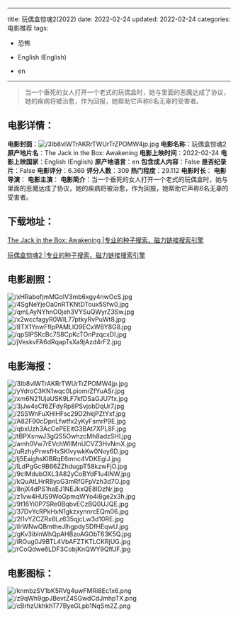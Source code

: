 
---
title: 玩偶盒惊魂2(2022)
date: 2022-02-24
updated: 2022-02-24
categories: 电影推荐
tags:
- 恐怖

- English (English)
- en
---


> 当一个垂死的女人打开一个老式的玩偶盒时，她与里面的恶魔达成了协议，她的疾病将被治愈，作为回报，她帮助它声称6名无辜的受害者。

## **电影详情**：

**电影封面**：<img src="https://image.tmdb.org/t/p/w200/3Ib8vlWTrAKRrTWUrTrZPOMW4jp.jpg" alt="/3Ib8vlWTrAKRrTWUrTrZPOMW4jp.jpg" title="/3Ib8vlWTrAKRrTWUrTrZPOMW4jp.jpg">
**电影名称**：玩偶盒惊魂2
**原产地片名**：The Jack in the Box: Awakening
**电影上映时间**：2022-02-24
**电影上映国家**：English (English)
**原产地语言**：en
**包含成人内容**：False
**是否纪录片**：False
**电影评分**：6.369
**评分人数**：309
**热门程度**：29.112
**电影时长**：
**电影导演**：
**电影主演**：
**电影简介**：当一个垂死的女人打开一个老式的玩偶盒时，她与里面的恶魔达成了协议，她的疾病将被治愈，作为回报，她帮助它声称6名无辜的受害者。

## **下载地址**：
[The Jack in the Box: Awakening |专业的种子搜索、磁力链接搜索引擎](https://movie.amd794.com:2083/?search=The%20Jack%20in%20the%20Box%3A%20Awakening&ordering=&mode=match_phrase&page_size=10&page=1)

[玩偶盒惊魂2 |专业的种子搜索、磁力链接搜索引擎](https://movie.amd794.com:2083/?search=%E7%8E%A9%E5%81%B6%E7%9B%92%E6%83%8A%E9%AD%822&ordering=&mode=match_phrase&page_size=10&page=1)
 

## **电影剧照**：
<img src="https://image.tmdb.org/t/p/original/xHRabofjmMGoIV3mb6xgy4nwOcS.jpg" alt="/xHRabofjmMGoIV3mb6xgy4nwOcS.jpg" title="/xHRabofjmMGoIV3mb6xgy4nwOcS.jpg"><img src="https://image.tmdb.org/t/p/original/4SgNeYjeOa0nRTKNtDToux5Sfw0.jpg" alt="/4SgNeYjeOa0nRTKNtDToux5Sfw0.jpg" title="/4SgNeYjeOa0nRTKNtDToux5Sfw0.jpg"><img src="https://image.tmdb.org/t/p/original/qmLAyNYhnO0jeh3VYSuQWyrZ3Sw.jpg" alt="/qmLAyNYhnO0jeh3VYSuQWyrZ3Sw.jpg" title="/qmLAyNYhnO0jeh3VYSuQWyrZ3Sw.jpg"><img src="https://image.tmdb.org/t/p/original/x2wccfagyR0WlL77ptkyRvPuWt8.jpg" alt="/x2wccfagyR0WlL77ptkyRvPuWt8.jpg" title="/x2wccfagyR0WlL77ptkyRvPuWt8.jpg"><img src="https://image.tmdb.org/t/p/original/8TX1YnwFflpPAMLIO9ECxW8Y8G8.jpg" alt="/8TX1YnwFflpPAMLIO9ECxW8Y8G8.jpg" title="/8TX1YnwFflpPAMLIO9ECxW8Y8G8.jpg"><img src="https://image.tmdb.org/t/p/original/qpSlPSKcBc7S8CpKcTOnPzqcxDI.jpg" alt="/qpSlPSKcBc7S8CpKcTOnPzqcxDI.jpg" title="/qpSlPSKcBc7S8CpKcTOnPzqcxDI.jpg"><img src="https://image.tmdb.org/t/p/original/jVeskvFA6dRqapTsXa9jAzd4rF2.jpg" alt="/jVeskvFA6dRqapTsXa9jAzd4rF2.jpg" title="/jVeskvFA6dRqapTsXa9jAzd4rF2.jpg">

## **电影海报**：
<img src="https://image.tmdb.org/t/p/original/3Ib8vlWTrAKRrTWUrTrZPOMW4jp.jpg" alt="/3Ib8vlWTrAKRrTWUrTrZPOMW4jp.jpg" title="/3Ib8vlWTrAKRrTWUrTrZPOMW4jp.jpg"><img src="https://image.tmdb.org/t/p/original/yYdroC3KN1wqc0LpiomrZfYuASr.jpg" alt="/yYdroC3KN1wqc0LpiomrZfYuASr.jpg" title="/yYdroC3KN1wqc0LpiomrZfYuASr.jpg"><img src="https://image.tmdb.org/t/p/original/xm6N21UjaUSK9LF7kfDSaGJU7fx.jpg" alt="/xm6N21UjaUSK9LF7kfDSaGJU7fx.jpg" title="/xm6N21UjaUSK9LF7kfDSaGJU7fx.jpg"><img src="https://image.tmdb.org/t/p/original/3jJw4sCf6ZFdyRp8PSvjobDqUr7.jpg" alt="/3jJw4sCf6ZFdyRp8PSvjobDqUr7.jpg" title="/3jJw4sCf6ZFdyRp8PSvjobDqUr7.jpg"><img src="https://image.tmdb.org/t/p/original/2SSWnFuXHlHFsc29D2hkjPZtYxf.jpg" alt="/2SSWnFuXHlHFsc29D2hkjPZtYxf.jpg" title="/2SSWnFuXHlHFsc29D2hkjPZtYxf.jpg"><img src="https://image.tmdb.org/t/p/original/A82F90cDpnLfwtfx2yKyFsmrP9E.jpg" alt="/A82F90cDpnLfwtfx2yKyFsmrP9E.jpg" title="/A82F90cDpnLfwtfx2yKyFsmrP9E.jpg"><img src="https://image.tmdb.org/t/p/original/qbxUzh3AcCePEEitG3BAt7XPL8F.jpg" alt="/qbxUzh3AcCePEEitG3BAt7XPL8F.jpg" title="/qbxUzh3AcCePEEitG3BAt7XPL8F.jpg"><img src="https://image.tmdb.org/t/p/original/tBPXsnwJ3gQS5OwhzcMh8adzSHl.jpg" alt="/tBPXsnwJ3gQS5OwhzcMh8adzSHl.jpg" title="/tBPXsnwJ3gQS5OwhzcMh8adzSHl.jpg"><img src="https://image.tmdb.org/t/p/original/amh0Vw7rEVchWlIMnUCVZ3HvNmX.jpg" alt="/amh0Vw7rEVchWlIMnUCVZ3HvNmX.jpg" title="/amh0Vw7rEVchWlIMnUCVZ3HvNmX.jpg"><img src="https://image.tmdb.org/t/p/original/uRzhyPrwsfHxSKIvywkKw0Noy6D.jpg" alt="/uRzhyPrwsfHxSKIvywkKw0Noy6D.jpg" title="/uRzhyPrwsfHxSKIvywkKw0Noy6D.jpg"><img src="https://image.tmdb.org/t/p/original/lj5EaighsKIBRqE6mnc4VDKEgiJ.jpg" alt="/lj5EaighsKIBRqE6mnc4VDKEgiJ.jpg" title="/lj5EaighsKIBRqE6mnc4VDKEgiJ.jpg"><img src="https://image.tmdb.org/t/p/original/lLdPgGc9B66ZZhdugpT58kzwFjO.jpg" alt="/lLdPgGc9B66ZZhdugpT58kzwFjO.jpg" title="/lLdPgGc9B66ZZhdugpT58kzwFjO.jpg"><img src="https://image.tmdb.org/t/p/original/9cIMdubOXL3A82yCoBYdF1u4lNW.jpg" alt="/9cIMdubOXL3A82yCoBYdF1u4lNW.jpg" title="/9cIMdubOXL3A82yCoBYdF1u4lNW.jpg"><img src="https://image.tmdb.org/t/p/original/kQuAtLHrR8yoG3mRfGFpVzh3d7O.jpg" alt="/kQuAtLHrR8yoG3mRfGFpVzh3d7O.jpg" title="/kQuAtLHrR8yoG3mRfGFpVzh3d7O.jpg"><img src="https://image.tmdb.org/t/p/original/8njX4dPS1haEJ1NEJkxQE8IDzNr.jpg" alt="/8njX4dPS1haEJ1NEJkxQE8IDzNr.jpg" title="/8njX4dPS1haEJ1NEJkxQE8IDzNr.jpg"><img src="https://image.tmdb.org/t/p/original/z1vw4HUS9WoGpmqWYo4i8ge2x3h.jpg" alt="/z1vw4HUS9WoGpmqWYo4i8ge2x3h.jpg" title="/z1vw4HUS9WoGpmqWYo4i8ge2x3h.jpg"><img src="https://image.tmdb.org/t/p/original/9t16Yi0P7SRe0BqbvECzBQ0UJQE.jpg" alt="/9t16Yi0P7SRe0BqbvECzBQ0UJQE.jpg" title="/9t16Yi0P7SRe0BqbvECzBQ0UJQE.jpg"><img src="https://image.tmdb.org/t/p/original/37DvYcRPkHxN1gkzxynnrcEQm06.jpg" alt="/37DvYcRPkHxN1gkzxynnrcEQm06.jpg" title="/37DvYcRPkHxN1gkzxynnrcEQm06.jpg"><img src="https://image.tmdb.org/t/p/original/2l1vYZCZRx6Lz635qjcLw3d10RE.jpg" alt="/2l1vYZCZRx6Lz635qjcLw3d10RE.jpg" title="/2l1vYZCZRx6Lz635qjcLw3d10RE.jpg"><img src="https://image.tmdb.org/t/p/original/iIrWNwQBmtheJlhgpdySDfHEqwU.jpg" alt="/iIrWNwQBmtheJlhgpdySDfHEqwU.jpg" title="/iIrWNwQBmtheJlhgpdySDfHEqwU.jpg"><img src="https://image.tmdb.org/t/p/original/gKv3ibInWhQpAHBzoAGObT63K5Q.jpg" alt="/gKv3ibInWhQpAHBzoAGObT63K5Q.jpg" title="/gKv3ibInWhQpAHBzoAGObT63K5Q.jpg"><img src="https://image.tmdb.org/t/p/original/iROug0J9BTL4VbAFZTKTLCKRjUG.jpg" alt="/iROug0J9BTL4VbAFZTKTLCKRjUG.jpg" title="/iROug0J9BTL4VbAFZTKTLCKRjUG.jpg"><img src="https://image.tmdb.org/t/p/original/rCoQdwe6LDF3CobjKnQWY9QffJF.jpg" alt="/rCoQdwe6LDF3CobjKnQWY9QffJF.jpg" title="/rCoQdwe6LDF3CobjKnQWY9QffJF.jpg">

## **电影图标**：
<img src="https://image.tmdb.org/t/p/original/knmbzSV1bK5RVg4uwFMRi8Ec1x6.png" alt="/knmbzSV1bK5RVg4uwFMRi8Ec1x6.png" title="/knmbzSV1bK5RVg4uwFMRi8Ec1x6.png"><img src="https://image.tmdb.org/t/p/original/z9qWh9gpJBevtZ4SGwdCdJmhpTX.png" alt="/z9qWh9gpJBevtZ4SGwdCdJmhpTX.png" title="/z9qWh9gpJBevtZ4SGwdCdJmhpTX.png"><img src="https://image.tmdb.org/t/p/original/cBrhzUkhkhT77ByeGLpb1NqSm2Z.png" alt="/cBrhzUkhkhT77ByeGLpb1NqSm2Z.png" title="/cBrhzUkhkhT77ByeGLpb1NqSm2Z.png">
